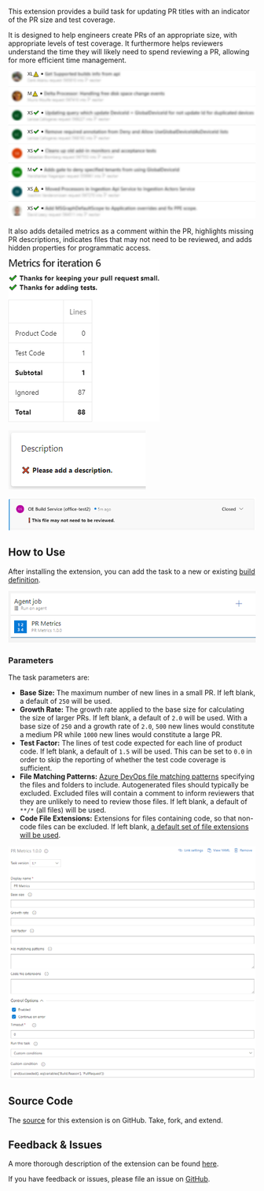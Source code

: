 This extension provides a build task for updating PR titles with an indicator of
the PR size and test coverage.

It is designed to help engineers create PRs of an appropriate size, with
appropriate levels of test coverage. It furthermore helps reviewers understand
the time they will likely need to spend reviewing a PR, allowing for more
efficient time management.

![PR titles prefixed by size and test indicators](titles.png)

It also adds detailed metrics as a comment within the PR, highlights missing PR
descriptions, indicates files that may not need to be reviewed, and adds hidden
properties for programmatic access.

![Metrics comment](comment.png)

![Missing description indicator](description.png)

![Potentially ignorable file indicator](ignored.png)

## How to Use

After installing the extension, you can add the task to a new or existing
[build definition][build].

![Adding the PR Metrics task](task-add.png)

### Parameters

The task parameters are:

- **Base Size:** The maximum number of new lines in a small PR. If left blank,
  a default of `250` will be used.
- **Growth Rate:** The growth rate applied to the base size for calculating the
  size of larger PRs. If left blank, a default of `2.0` will be used. With a
  base size of `250` and a growth rate of `2.0`, `500` new lines would
  constitute a medium PR while `1000` new lines would constitute a large PR.
- **Test Factor:** The lines of test code expected for each line of product
  code. If left blank, a default of `1.5` will be used. This can be set to `0.0`
  in order to skip the reporting of whether the test code coverage is
  sufficient.
- **File Matching Patterns:** [Azure DevOps file matching patterns][globs]
  specifying the files and folders to include. Autogenerated files should
  typically be excluded. Excluded files will contain a comment to inform
  reviewers that they are unlikely to need to review those files. If left
  blank, a default of `**/*` (all files) will be used.
- **Code File Extensions:** Extensions for files containing code, so that
  non-code files can be excluded. If left blank,
  [a default set of file extensions will be used][defaultextensions].

![The PR Metrics task definition](task-definition.png)

## Source Code

The [source][github] for this extension is on GitHub. Take, fork, and extend.

## Feedback & Issues

A more thorough description of the extension can be found [here][readme].

If you have feedback or issues, please file an issue on [GitHub][issues].

[build]: https://docs.microsoft.com/azure/devops/pipelines/create-first-pipeline
[github]: https://github.com/microsoft/OMEX-Azure-DevOps-Extensions
[issues]: https://github.com/microsoft/OMEX-Azure-DevOps-Extensions/issues
[globs]: https://docs.microsoft.com/azure/devops/pipelines/tasks/file-matching-patterns
[defaultextensions]: https://github.com/microsoft/OMEX-Azure-DevOps-Extensions/blob/main/PipelinesTasks/PRMetrics/README.md#default-code-file-extensions
[readme]: https://github.com/microsoft/OMEX-Azure-DevOps-Extensions/blob/main/PipelinesTasks/PRMetrics/README.md
